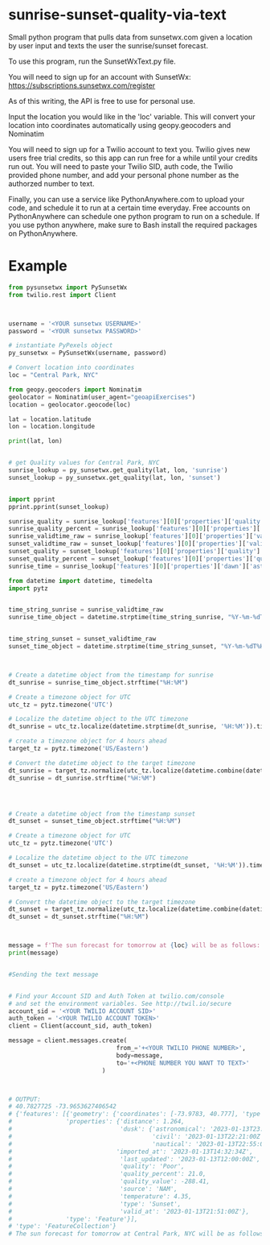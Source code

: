 # sunrise-sunset-quality-via-text
Small python program that pulls data from sunsetwx.com given a location by user input and texts the user the sunrise/sunset forecast.

To use this program, run the SunsetWxText.py file. 

You will need to sign up for an account with SunsetWx: https://subscriptions.sunsetwx.com/register

As of this writing, the API is free to use for personal use. 

Input the location you would like in the 'loc' variable. This will convert your location into coordinates automatically using 
geopy.geocoders and Nominatim


You will need to sign up for a Twilio account to text you. Twilio gives new users free trial credits, so this app can run free for a while until your credits run out. 
You will need to paste your Twilio SID, auth code, the Twilio provided phone number, and add your personal phone number as the authorzed number to text.



Finally, you can use a service like PythonAnywhere.com to upload your code, and schedule it to run at a certain time everyday. Free accounts on PythonAnywhere can schedule one python program to run on a schedule. If you use python anywhere, make sure to Bash install the required packages on PythonAnywhere.


# Example
```python
from pysunsetwx import PySunsetWx
from twilio.rest import Client



username = '<YOUR sunsetwx USERNAME>'
password = '<YOUR sunsetwx PASSWORD>'

# instantiate PyPexels object
py_sunsetwx = PySunsetWx(username, password)

# Convert location into coordinates
loc = "Central Park, NYC"

from geopy.geocoders import Nominatim
geolocator = Nominatim(user_agent="geoapiExercises")
location = geolocator.geocode(loc)

lat = location.latitude
lon = location.longitude

print(lat, lon)


# get Quality values for Central Park, NYC
sunrise_lookup = py_sunsetwx.get_quality(lat, lon, 'sunrise')
sunset_lookup = py_sunsetwx.get_quality(lat, lon, 'sunset')


import pprint
pprint.pprint(sunset_lookup)

sunrise_quality = sunrise_lookup['features'][0]['properties']['quality']
sunrise_quality_percent = sunrise_lookup['features'][0]['properties']['quality_percent']
sunrise_validtime_raw = sunrise_lookup['features'][0]['properties']['valid_at']
sunset_validtime_raw = sunset_lookup['features'][0]['properties']['valid_at']
sunset_quality = sunset_lookup['features'][0]['properties']['quality']
sunset_quality_percent = sunset_lookup['features'][0]['properties']['quality_percent']
sunrise_time = sunrise_lookup['features'][0]['properties']['dawn']['astronomical']

from datetime import datetime, timedelta
import pytz


time_string_sunrise = sunrise_validtime_raw 
sunrise_time_object = datetime.strptime(time_string_sunrise, "%Y-%m-%dT%H:%M:%SZ")


time_string_sunset = sunset_validtime_raw 
sunset_time_object = datetime.strptime(time_string_sunset, "%Y-%m-%dT%H:%M:%SZ")



# Create a datetime object from the timestamp for sunrise
dt_sunrise = sunrise_time_object.strftime("%H:%M")

# Create a timezone object for UTC
utc_tz = pytz.timezone('UTC')

# Localize the datetime object to the UTC timezone
dt_sunrise = utc_tz.localize(datetime.strptime(dt_sunrise, '%H:%M')).time()

# create a timezone object for 4 hours ahead
target_tz = pytz.timezone('US/Eastern')

# Convert the datetime object to the target timezone
dt_sunrise = target_tz.normalize(utc_tz.localize(datetime.combine(datetime.today(),dt_sunrise)))
dt_sunrise = dt_sunrise.strftime("%H:%M")




# Create a datetime object from the timestamp sunset
dt_sunset = sunset_time_object.strftime("%H:%M")

# Create a timezone object for UTC
utc_tz = pytz.timezone('UTC')

# Localize the datetime object to the UTC timezone
dt_sunset = utc_tz.localize(datetime.strptime(dt_sunset, '%H:%M')).time()

# create a timezone object for 4 hours ahead
target_tz = pytz.timezone('US/Eastern')

# Convert the datetime object to the target timezone
dt_sunset = target_tz.normalize(utc_tz.localize(datetime.combine(datetime.today(),dt_sunset)))
dt_sunset = dt_sunset.strftime("%H:%M")



message = f'The sun forecast for tomorrow at {loc} will be as follows: Sunrise quality tomorrow will be {sunrise_quality} ({sunrise_quality_percent}%) at {dt_sunrise}. Sunset quality today will be {sunset_quality} ({sunset_quality_percent}%) at {dt_sunset}.'
print(message)


#Sending the text message


# Find your Account SID and Auth Token at twilio.com/console
# and set the environment variables. See http://twil.io/secure
account_sid = '<YOUR TWILIO ACCOUNT SID>'
auth_token = '<YOUR TWILIO ACCOUNT TOKEN>'
client = Client(account_sid, auth_token)

message = client.messages.create(
                              from_='+<YOUR TWILIO PHONE NUMBER>',
                              body=message,
                              to='+<PHONE NUMBER YOU WANT TO TEXT>'
                          )



# OUTPUT: 
# 40.7827725 -73.9653627406542
# {'features': [{'geometry': {'coordinates': [-73.9783, 40.777], 'type': 'Point'},
#               'properties': {'distance': 1.264,
#                              'dusk': {'astronomical': '2023-01-13T23:28:00Z',
#                                       'civil': '2023-01-13T22:21:00Z',
#                                       'nautical': '2023-01-13T22:55:00Z'},
#                             'imported_at': '2023-01-13T14:32:34Z',
#                              'last_updated': '2023-01-13T12:00:00Z',
#                              'quality': 'Poor',
#                              'quality_percent': 21.0,
#                              'quality_value': -288.41,
#                              'source': 'NAM',
#                              'temperature': 4.35,
#                              'type': 'Sunset',
#                              'valid_at': '2023-01-13T21:51:00Z'},
#               'type': 'Feature'}],
# 'type': 'FeatureCollection'}
# The sun forecast for tomorrow at Central Park, NYC will be as follows: Sunrise quality tomorrow will be Poor (16.94%) at 07:18. Sunset quality today will be Poor (21.0%) at 16:51.
```

